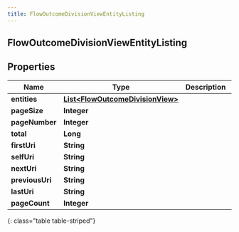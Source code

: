 ```yaml
---
title: FlowOutcomeDivisionViewEntityListing
---
```


## FlowOutcomeDivisionViewEntityListing

## Properties

| Name            | Type                                                                                       | Description | Notes      |
| --------------- | ------------------------------------------------------------------------------------------ | ----------- | ---------- |
| **entities**    | <!----><!---->[**List&lt;FlowOutcomeDivisionView&gt;**](FlowOutcomeDivisionView.md)<!----> |             | [optional] |
| **pageSize**    | <!----><!---->**Integer**<!---->                                                           |             | [optional] |
| **pageNumber**  | <!----><!---->**Integer**<!---->                                                           |             | [optional] |
| **total**       | <!----><!---->**Long**<!---->                                                              |             | [optional] |
| **firstUri**    | <!----><!---->**String**<!---->                                                            |             | [optional] |
| **selfUri**     | <!----><!---->**String**<!---->                                                            |             | [optional] |
| **nextUri**     | <!----><!---->**String**<!---->                                                            |             | [optional] |
| **previousUri** | <!----><!---->**String**<!---->                                                            |             | [optional] |
| **lastUri**     | <!----><!---->**String**<!---->                                                            |             | [optional] |
| **pageCount**   | <!----><!---->**Integer**<!---->                                                           |             | [optional] |

{: class="table table-striped"}
